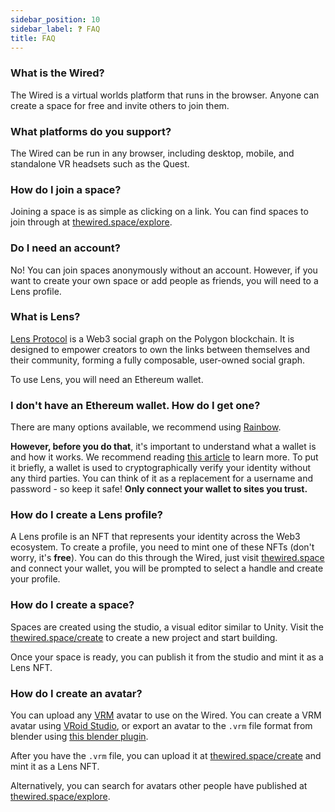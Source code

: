 ```yaml
---
sidebar_position: 10
sidebar_label: ❓ FAQ
title: FAQ
---
```


### What is the Wired?

The Wired is a virtual worlds platform that runs in the browser. Anyone can create a space for free and invite others to join them.

### What platforms do you support?

The Wired can be run in any browser, including desktop, mobile, and standalone VR headsets such as the Quest.

### How do I join a space?

Joining a space is as simple as clicking on a link. You can find spaces to join through at [thewired.space/explore](https://www.thewired.space/explore).

### Do I need an account?

No! You can join spaces anonymously without an account. However, if you want to create your own space or add people as friends, you will need to a Lens profile.

### What is Lens?

[Lens Protocol](https://lens.xyz/) is a Web3 social graph on the Polygon blockchain. It is designed to empower creators to own the links between themselves and their community, forming a fully composable, user-owned social graph.

To use Lens, you will need an Ethereum wallet.

### I don't have an Ethereum wallet. How do I get one?

There are many options available, we recommend using [Rainbow](https://rainbow.me/).

**However, before you do that**, it's important to understand what a wallet is and how it works. We recommend reading [this article](https://learn.rainbow.me/crypto-and-wallets) to learn more. To put it briefly, a wallet is used to cryptographically verify your identity without any third parties. You can think of it as a replacement for a username and password - so keep it safe! **Only connect your wallet to sites you trust.**

### How do I create a Lens profile?

A Lens profile is an NFT that represents your identity across the Web3 ecosystem. To create a profile, you need to mint one of these NFTs (don't worry, it's **free**). You can do this through the Wired, just visit [thewired.space](https://www.thewired.space) and connect your wallet, you will be prompted to select a handle and create your profile.

### How do I create a space?

Spaces are created using the studio, a visual editor similar to Unity. Visit the [thewired.space/create](https://www.thewired.space/create) to create a new project and start building.

Once your space is ready, you can publish it from the studio and mint it as a Lens NFT.

### How do I create an avatar?

You can upload any [VRM](https://vrm.dev/) avatar to use on the Wired. You can create a VRM avatar using [VRoid Studio](https://vroid.com/studio/en), or export an avatar to the `.vrm` file format from blender using [this blender plugin](https://github.com/saturday06/VRM_Addon_for_Blender).

After you have the `.vrm` file, you can upload it at [thewired.space/create](https://www.thewired.space/create) and mint it as a Lens NFT.

Alternatively, you can search for avatars other people have published at [thewired.space/explore](https://www.thewired.space/explore).
